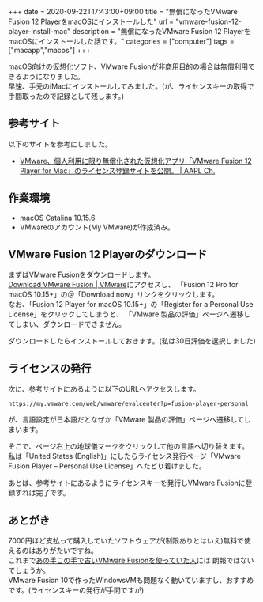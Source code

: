 +++ 
date = 2020-09-22T17:43:00+09:00
title = "無償になったVMware Fusion 12 PlayerをmacOSにインストールした"
url = "vmware-fusion-12-player-install-mac"
description = "無償になったVMware Fusion 12 PlayerをmacOSにインストールした話です。"
categories = ["computer"]
tags = ["macapp","macos"]
+++

macOS向けの仮想化ソフト、VMware Fusionが非商用目的の場合は無償利用できるようになりました。  
早速、手元のiMacにインストールしてみました。(が、ライセンスキーの取得で手間取ったので記録として残します。)

## 参考サイト

以下のサイトを参考にしました。

- [VMware、個人利用に限り無償化された仮想化アプリ「VMware Fusion 12 Player for Mac」のライセンス登録サイトを公開。 | AAPL Ch.](https://applech2.com/archives/20200916-vmware-fusion-12-player-personal-licence.html)

## 作業環境

- macOS Catalina 10.15.6
- VMwareのアカウント(My VMware)が作成済み。

## VMware Fusion 12 Playerのダウンロード

まずはVMware Fusionをダウンロードします。  
[Download VMware Fusion \| VMware](https://www.vmware.com/products/fusion/fusion-evaluation.html)にアクセスし、
「Fusion 12 Pro for macOS 10.15+」の＠「Download now」リンクをクリックします。  
なお、「Fusion 12 Player for macOS 10.15+」の「Register for a Personal Use License」をクリックしてしまうと、
「VMware 製品の評価」ページへ遷移してしまい、ダウンロードできません。

ダウンロードしたらインストールしておきます。(私は30日評価を選択しました)

## ライセンスの発行

次に、参考サイトにあるように以下のURLへアクセスします。

```text
https://my.vmware.com/web/vmware/evalcenter?p=fusion-player-personal
```

が、言語設定が日本語だとなぜか「VMware 製品の評価」ページへ遷移してしまいます。  

そこで、ページ右上の地球儀マークをクリックして他の言語へ切り替えます。  
私は「United States (English)」にしたらライセンス発行ページ「VMware Fusion Player – Personal Use License」へたどり着けました。

あとは、参考サイトにあるようにライセンスキーを発行しVMware Fusionに登録すれば完了です。

## あとがき

7000円ほど支払って購入していたソフトウェアが(制限ありとはいえ)無料で使えるのはありがたいですね。  
これまで[あの手この手で古いVMware Fusionを使っていた人](https://7ka.org/catalina-vmware-fusion10/)には
朗報ではないでしょうか。  
VMware Fusion 10で作ったWindowsVMも問題なく動いていますし、おすすめです。(ライセンスキーの発行が手間ですが)  
